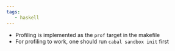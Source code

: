 ```yaml
---
tags:
   - haskell
---
```



+ Profiling is implemented as the `prof` target in the makefile
+ For profiling to work, one should run `cabal sandbox init` first
